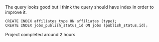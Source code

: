 The query looks good but I think the query should have index in order to improve it.
```
CREATE INDEX affiliates_type ON affiliates (type);
CREATE INDEX jobs_publish_status_id ON jobs (publish_status,id);
```
Project completed around 2 hours

